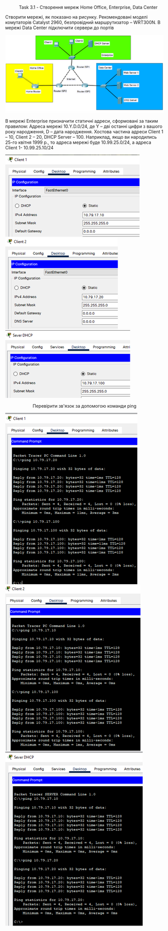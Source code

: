 <ul><center>Task 3.1 - Створення мереж Home Office, Enterprise, Data Center</center></ul>


Створити мережі, як показано на рисунку. Рекомендовані моделі комутаторів Catalyst 2960, безпровідний маршрутизатор – WRT300N. В мережі Data Center підключити сервери до портів


<img src="https://github.com/VKosheliuk/DevOps_online_Lviv_2022Q1Q2/blob/3d95ef6e01a7306a530c524d4a096a6bc985ddf7/m3/task3.1/scrin/zavdannya.png"></ul>

В мережі Enterprise призначити статичні адреси, сформовані за таким правилом: Адреса мережі 10.Y.D.0/24, де Y – дві останні цифри з вашого року народження, D – дата народження. Хостова частина адреси Client 1 – 10, Client 2 – 20, DHCP Server – 100. Наприклад, якщо ви народились 25-го квітня 1999 р., то адреса мережі буде 10.99.25.0/24, а адреса Client 1- 10.99.25.10/24

<img src="https://github.com/VKosheliuk/DevOps_online_Lviv_2022Q1Q2/blob/aa45a75fc5bfeefd44503fc51a07772feb36c511/m3/task3.1/scrin/2.1.png"></ul>
<img src="https://github.com/VKosheliuk/DevOps_online_Lviv_2022Q1Q2/blob/aa45a75fc5bfeefd44503fc51a07772feb36c511/m3/task3.1/scrin/2.2.png"></ul>
<img src="https://github.com/VKosheliuk/DevOps_online_Lviv_2022Q1Q2/blob/aa45a75fc5bfeefd44503fc51a07772feb36c511/m3/task3.1/scrin/2.3.png"></ul>

<center> Перевірити зв'язок за допомогою команди ping </center>

<img src="https://github.com/VKosheliuk/DevOps_online_Lviv_2022Q1Q2/blob/7d6fdfe03ec22b9e02316432eeff9861dc529bcf/m3/task3.1/scrin/2_ping_1.png"></ul>
<img src="https://github.com/VKosheliuk/DevOps_online_Lviv_2022Q1Q2/blob/7d6fdfe03ec22b9e02316432eeff9861dc529bcf/m3/task3.1/scrin/2_ping_2.png"></ul>
<img src="https://github.com/VKosheliuk/DevOps_online_Lviv_2022Q1Q2/blob/7d6fdfe03ec22b9e02316432eeff9861dc529bcf/m3/task3.1/scrin/2_ping_dhcp.png"></ul>

